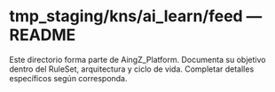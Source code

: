 # tmp_staging/kns/ai_learn/feed — README

Este directorio forma parte de AingZ_Platform. Documenta su objetivo dentro del RuleSet, arquitectura y ciclo de vida. Completar detalles específicos según corresponda.
